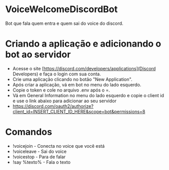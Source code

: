 # VoiceWelcomeDiscordBot
Bot que fala quem entra e quem sai do voice do discord.

# Criando a aplicação e adicionando o bot ao servidor
- Acesse o site [https://discord.com/developers/applications](Discord Developers) e faça o login com sua conta.
- Crie uma aplicação clicando no botão "New Application".
- Após criar a aplicação, vá em bot no menu do lado esquerdo.
- Copie o token e cole no arquivo .env após o =.
- Vá em General Information no menu do lado esquerdo e copie o client id e use o link abaixo para adicionar ao seu servidor
- https://discord.com/oauth2/authorize?client_id=INSERT_CLIENT_ID_HERE&scope=bot&permissions=8

# Comandos
- !voicejoin - Conecta no voice que você está
- !voiceleave - Sai do voice
- !voicestop - Para de falar
- !say %texto% - Fala o texto



